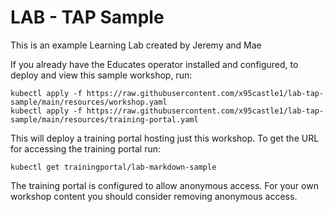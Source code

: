 LAB - TAP Sample
=====================

This is an example Learning Lab created by Jeremy and Mae

If you already have the Educates operator installed and configured, to
deploy and view this sample workshop, run:

```
kubectl apply -f https://raw.githubusercontent.com/x95castle1/lab-tap-sample/main/resources/workshop.yaml
kubectl apply -f https://raw.githubusercontent.com/x95castle1/lab-tap-sample/main/resources/training-portal.yaml
```

This will deploy a training portal hosting just this workshop. To get the
URL for accessing the training portal run:

```
kubectl get trainingportal/lab-markdown-sample
```

The training portal is configured to allow anonymous access. For your own
workshop content you should consider removing anonymous access.
